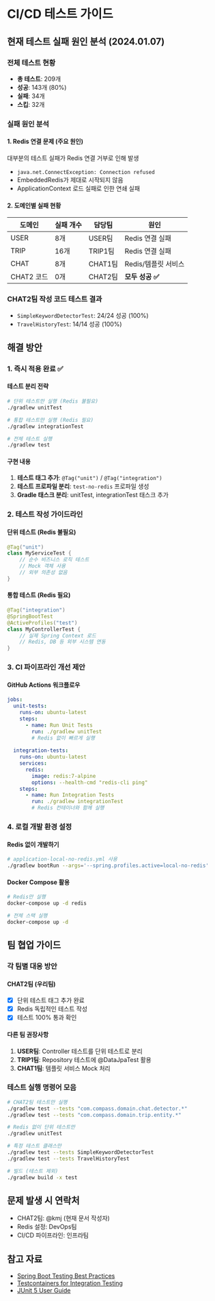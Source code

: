 # CI/CD 테스트 가이드

## 현재 테스트 실패 원인 분석 (2024.01.07)

### 전체 테스트 현황
- **총 테스트**: 209개
- **성공**: 143개 (80%)
- **실패**: 34개
- **스킵**: 32개

### 실패 원인 분석

#### 1. Redis 연결 문제 (주요 원인)
대부분의 테스트 실패가 Redis 연결 거부로 인해 발생
- `java.net.ConnectException: Connection refused`
- EmbeddedRedis가 제대로 시작되지 않음
- ApplicationContext 로드 실패로 인한 연쇄 실패

#### 2. 도메인별 실패 현황

| 도메인 | 실패 개수 | 담당팀 | 원인 |
|--------|-----------|--------|------|
| USER | 8개 | USER팀 | Redis 연결 실패 |
| TRIP | 16개 | TRIP1팀 | Redis 연결 실패 |
| CHAT | 8개 | CHAT1팀 | Redis/템플릿 서비스 |
| CHAT2 코드 | 0개 | CHAT2팀 | **모두 성공 ✅** |

### CHAT2팀 작성 코드 테스트 결과
- `SimpleKeywordDetectorTest`: 24/24 성공 (100%)
- `TravelHistoryTest`: 14/14 성공 (100%)

## 해결 방안

### 1. 즉시 적용 완료 ✅

#### 테스트 분리 전략
```bash
# 단위 테스트만 실행 (Redis 불필요)
./gradlew unitTest

# 통합 테스트만 실행 (Redis 필요)
./gradlew integrationTest

# 전체 테스트 실행
./gradlew test
```

#### 구현 내용
1. **테스트 태그 추가**: `@Tag("unit")` / `@Tag("integration")`
2. **테스트 프로파일 분리**: `test-no-redis` 프로파일 생성
3. **Gradle 태스크 분리**: unitTest, integrationTest 태스크 추가

### 2. 테스트 작성 가이드라인

#### 단위 테스트 (Redis 불필요)
```java
@Tag("unit")
class MyServiceTest {
    // 순수 비즈니스 로직 테스트
    // Mock 객체 사용
    // 외부 의존성 없음
}
```

#### 통합 테스트 (Redis 필요)
```java
@Tag("integration")
@SpringBootTest
@ActiveProfiles("test")
class MyControllerTest {
    // 실제 Spring Context 로드
    // Redis, DB 등 외부 시스템 연동
}
```

### 3. CI 파이프라인 개선 제안

#### GitHub Actions 워크플로우
```yaml
jobs:
  unit-tests:
    runs-on: ubuntu-latest
    steps:
      - name: Run Unit Tests
        run: ./gradlew unitTest
        # Redis 없이 빠르게 실행
  
  integration-tests:
    runs-on: ubuntu-latest
    services:
      redis:
        image: redis:7-alpine
        options: --health-cmd "redis-cli ping"
    steps:
      - name: Run Integration Tests
        run: ./gradlew integrationTest
        # Redis 컨테이너와 함께 실행
```

### 4. 로컬 개발 환경 설정

#### Redis 없이 개발하기
```bash
# application-local-no-redis.yml 사용
./gradlew bootRun --args='--spring.profiles.active=local-no-redis'
```

#### Docker Compose 활용
```bash
# Redis만 실행
docker-compose up -d redis

# 전체 스택 실행
docker-compose up -d
```

## 팀 협업 가이드

### 각 팀별 대응 방안

#### CHAT2팀 (우리팀)
- [x] 단위 테스트 태그 추가 완료
- [x] Redis 독립적인 테스트 작성
- [x] 테스트 100% 통과 확인

#### 다른 팀 권장사항
1. **USER팀**: Controller 테스트를 단위 테스트로 분리
2. **TRIP1팀**: Repository 테스트에 @DataJpaTest 활용
3. **CHAT1팀**: 템플릿 서비스 Mock 처리

### 테스트 실행 명령어 모음

```bash
# CHAT2팀 테스트만 실행
./gradlew test --tests "com.compass.domain.chat.detector.*"
./gradlew test --tests "com.compass.domain.trip.entity.*"

# Redis 없이 단위 테스트만
./gradlew unitTest

# 특정 테스트 클래스만
./gradlew test --tests SimpleKeywordDetectorTest
./gradlew test --tests TravelHistoryTest

# 빌드 (테스트 제외)
./gradlew build -x test
```

## 문제 발생 시 연락처

- CHAT2팀: @kmj (현재 문서 작성자)
- Redis 설정: DevOps팀
- CI/CD 파이프라인: 인프라팀

## 참고 자료

- [Spring Boot Testing Best Practices](https://spring.io/guides/gs/testing-web/)
- [Testcontainers for Integration Testing](https://www.testcontainers.org/)
- [JUnit 5 User Guide](https://junit.org/junit5/docs/current/user-guide/)